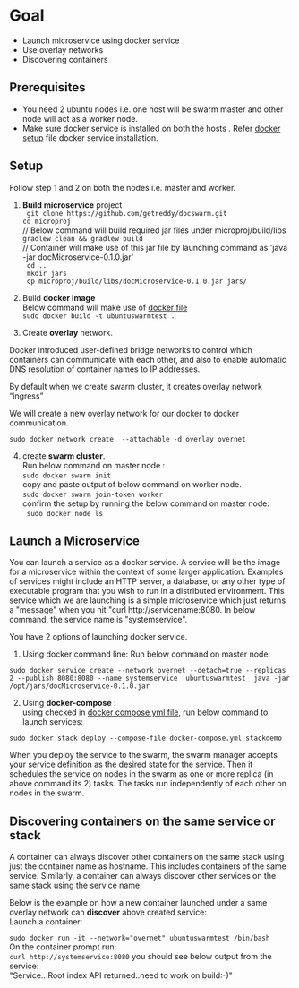 # Goal
- Launch microservice using docker service 
- Use overlay networks
- Discovering containers 

## Prerequisites
- You need 2 ubuntu nodes i.e. one host will be swarm master and other node will act as a worker node. 
- Make sure docker service is installed on both the hosts . Refer [docker setup](dockerSetup.sh) file docker service installation.


## Setup

Follow step 1 and 2 on both the nodes i.e. master and worker. 

1) **Build microservice** project <br/>
` git clone https://github.com/getreddy/docswarm.git` <br/>
`cd microproj` <br />
// Below command will build required jar files under microproj/build/libs <br />
`gradlew clean && gradlew build` <br />
// Container will make use of this jar file by launching command as 'java -jar docMicroservice-0.1.0.jar'<br />
` cd ..` <br/>
` mkdir jars` <br/>
` cp microproj/build/libs/docMicroservice-0.1.0.jar jars/` <br/>

2) Build **docker image** <br/>
 Below command will make use of [docker file](Dockerfile) <br/>
`sudo docker build -t ubuntuswarmtest .`



3) Create **overlay** network. 
  
  Docker introduced user-defined bridge networks to control which containers can communicate with each other, and also to   enable automatic DNS resolution of container names to IP addresses. 
  
  By default when we create swarm cluster, it creates overlay network “ingress” 
  
  We will create a new overlay network for our docker to docker communication. 
  
  `sudo docker network create  --attachable -d overlay overnet`
  
 4) create **swarm cluster**. <br/>
Run below command on master node : <br/>
`sudo docker swarm init` <br/>
copy and paste output of below command on worker node. <br/>
`sudo docker swarm join-token worker` <br/>
confirm the setup by running the below command on master node: <br/>
` sudo docker node ls` <br/> 


## Launch a Microservice

You can launch a service as a docker service. A service will be the image for a microservice within the context of some larger application. Examples of services might include an HTTP server, a database, or any other type of executable program that you wish to run in a distributed environment. This service which we are launching is a simple microservice which just returns a "message" when you hit "curl http://servicename:8080. In below command, the service name is "systemservice".

You have 2 options of launching docker service. <br/>
1) Using docker command line:
Run below command on master node: <br/>

`sudo docker service create --network overnet --detach=true --replicas 2 --publish 8080:8080 --name systemservice  ubuntuswarmtest  java -jar /opt/jars/docMicroservice-0.1.0.jar` <br/>

2) Using **docker-compose** : <br/>
using checked in [docker compose yml file](docker-compose.yml), run below command to launch services: <br/>

`sudo docker stack deploy --compose-file docker-compose.yml stackdemo`


When you deploy the service to the swarm, the swarm manager accepts your service definition as the desired state for the service. Then it schedules the service on nodes in the swarm as one or more replica (in above command its 2) tasks. The tasks run independently of each other on nodes in the swarm.  <br/>

## Discovering containers on the same service or stack

A container can always discover other containers on the same stack using just the container name as hostname. This includes containers of the same service. Similarly, a container can always discover other services on the same stack using the service name. <br/>

Below is the example on how a new container launched under a same overlay network can **discover** above created service: <br/>
Launch a container: <br/>

`sudo docker run -it --network="overnet" ubuntuswarmtest /bin/bash` <br/>
On the container prompt run: <br/>
`curl http://systemservice:8080` you should see below output from the service: <br/>
"Service...Root index API returned..need to work on build:-)"  <br/>









